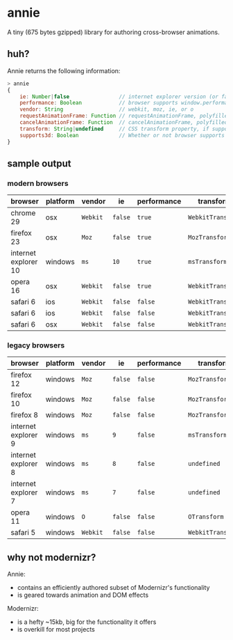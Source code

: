 # annie

A tiny (675 bytes gzipped) library for authoring cross-browser animations.

## huh?

Annie returns the following information:

```js
> annie
{
	ie: Number|false				// internet explorer version (or false)
	performance: Boolean			// browser supports window.performance
	vendor: String					// webkit, moz, ie, or o
	requestAnimationFrame: Function	// requestAnimationFrame, polyfilled if necessary
	cancelAnimationFrame: Function	// cancelAnimationFrame, polyfilled if necessary
	transform: String|undefined		// CSS transform property, if supported
	supports3d: Boolean				// Whether or not browser supports 3D CSS transforms
}
```

## sample output

### modern browsers
| browser				| platform 	| vendor	| ie		| performance		| transform			| supports3d	|
|-----------------------|-----------|-----------|-----------|-------------------|-------------------|---------------|
| chrome 29				| osx		| `Webkit`	| `false`	| `true`			| `WebkitTransform`	| `true`		|
| firefox 23			| osx		| `Moz`	 	| `false`	| `true`			| `MozTransform`	| `true`		|
| internet explorer 10	| windows	| `ms`		| `10`		| `true`			| `msTransform`		| `true`		|
| opera 16				| osx		| `Webkit`	| `false`	| `true`			| `WebkitTransform`	| `true`		|
| safari 6				| ios		| `Webkit`	| `false`	| `false`			| `WebkitTransform`	| `true`		|
| safari 6				| ios		| `Webkit`	| `false`	| `false`			| `WebkitTransform`	| `true`		|
| safari 6				| osx		| `Webkit`	| `false`	| `false`			| `WebkitTransform`	| `true`		|

### legacy browsers
| browser				| platform 	| vendor	| ie		| performance		| transform			| supports3d	|
|-----------------------|-----------|-----------|-----------|-------------------|-------------------|---------------|
| firefox 12			| windows	| `Moz`		| `false`	| `false`			| `MozTransform`	| `true`		|
| firefox 10			| windows	| `Moz`		| `false`	| `false`			| `MozTransform`	| `true`		|
| firefox 8				| windows	| `Moz`		| `false`	| `false`			| `MozTransform`	| `false`		|
| internet explorer 9	| windows	| `ms`		| `9`		| `false`			| `msTransform`		| `false`		|
| internet explorer 8	| windows	| `ms`		| `8`		| `false`			| `undefined`		| `false`		|
| internet explorer 7	| windows	| `ms`		| `7`		| `false`			| `undefined`		| `false`		|
| opera 11				| windows	| `O`		| `false`	| `false`			| `OTransform`		| `false`		|
| safari 5				| windows	| `Webkit`	| `false`	| `false`			| `WebkitTransform`	| `true`		|

## why not modernizr?

Annie:

- contains an efficiently authored subset of Modernizr's functionality
- is geared towards animation and DOM effects

Modernizr:

- is a hefty ~15kb, big for the functionality it offers
- is overkill for most projects